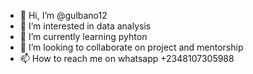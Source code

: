 - 👋 Hi, I’m @gulbano12
- 👀 I’m interested in data analysis
- 🌱 I’m currently learning pyhton
- 💞️ I’m looking to collaborate on project and mentorship
- 📫 How to reach me on whatsapp +2348107305988

<!---
gulbano12/gulbano12 is a ✨ special ✨ repository because its `README.md` (this file) appears on your GitHub profile.
You can click the Preview link to take a look at your changes.
--->
